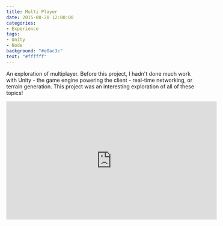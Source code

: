 ```yaml
---
title: Multi Player
date: 2015-08-20 12:00:00
categories:
- Experience
tags:
- Unity
- Node
background: "#e0ac3c"
text: "#ffffff"
---
```

An exploration of multiplayer. Before this project, I hadn't done much work with Unity - the game engine powering the client - real-time networking, or terrain generation. This project was an interesting exploration of all of these topics!
<!-- more -->
<div style="text-align: center; width: 100%;">
    <iframe width="560" height="315" src="https://www.youtube.com/embed/w2yCL82PvqU" frameborder="0" allowfullscreen></iframe>
</div>
